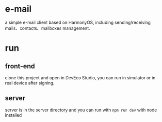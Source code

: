 # e-mail
a simple e-mail client based on HarmonyOS, including sending/receiving mails、contacts、mailboxes management.
# run
## front-end
clone this project and open in DevEco Studio, you can run in simulator or in real device after signing.
## server
server is in the server directory and you can run with `npm run dev` with node installed
